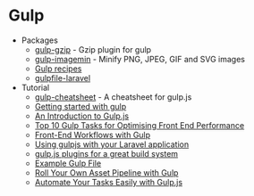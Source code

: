 # Gulp
* Packages
    - [gulp-gzip](http://goo.gl/fk4bmd) - Gzip plugin for gulp
    - [gulp-imagemin](http://goo.gl/23loFL) - Minify PNG, JPEG, GIF and SVG images
    - [Gulp recipes](http://goo.gl/FMfy10)
    - [gulpfile-laravel](http://goo.gl/47TJtd)
* Tutorial
    - [gulp-cheatsheet](http://goo.gl/YlTA8q) - A cheatsheet for gulp.js
    - [Getting started with gulp](http://goo.gl/YMG9Ih)
    - [An Introduction to Gulp.js](http://goo.gl/lMXdn3)
    - [Top 10 Gulp Tasks for Optimising Front End Performance](http://goo.gl/0BfYfP)
    - [Front-End Workflows with Gulp](http://goo.gl/eLZ3ai)
    - [Using gulpjs with your Laravel application](http://goo.gl/JZWhbc)
    - [gulp.js plugins for a great build system](http://goo.gl/pBxgqw)
    - [Example Gulp File](http://goo.gl/drVYqz)
    - [Roll Your Own Asset Pipeline with Gulp](http://goo.gl/4LGsC8)
    - [Automate Your Tasks Easily with Gulp.js](http://goo.gl/2y39OK)
